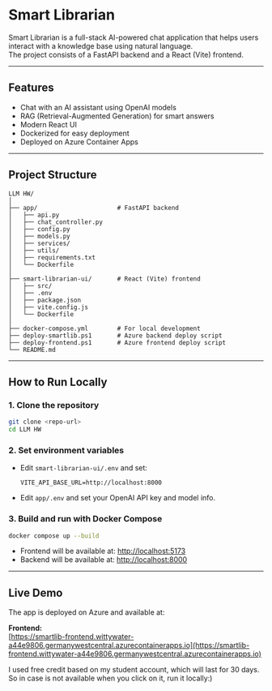# Smart Librarian

Smart Librarian is a full-stack AI-powered chat application that helps users interact with a knowledge base using natural language.  
The project consists of a FastAPI backend and a React (Vite) frontend.

---

## Features

- Chat with an AI assistant using OpenAI models
- RAG (Retrieval-Augmented Generation) for smart answers
- Modern React UI
- Dockerized for easy deployment
- Deployed on Azure Container Apps

---

## Project Structure

```
LLM HW/
│
├── app/                      # FastAPI backend
│   ├── api.py
│   ├── chat_controller.py
│   ├── config.py
│   ├── models.py
│   ├── services/
│   ├── utils/
│   ├── requirements.txt
│   └── Dockerfile
│
├── smart-librarian-ui/       # React (Vite) frontend
│   ├── src/
│   ├── .env
│   ├── package.json
│   ├── vite.config.js
│   └── Dockerfile
│
├── docker-compose.yml        # For local development
├── deploy-smartlib.ps1       # Azure backend deploy script
├── deploy-frontend.ps1       # Azure frontend deploy script
└── README.md
```

---

## How to Run Locally

### 1. Clone the repository

```bash
git clone <repo-url>
cd LLM HW
```

### 2. Set environment variables

- Edit `smart-librarian-ui/.env` and set:
  ```
  VITE_API_BASE_URL=http://localhost:8000
  ```
- Edit `app/.env` and set your OpenAI API key and model info.

### 3. Build and run with Docker Compose

```bash
docker compose up --build
```

- Frontend will be available at: [http://localhost:5173](http://localhost:5173)
- Backend will be available at: [http://localhost:8000](http://localhost:8000)

---

## Live Demo

The app is deployed on Azure and available at:

**Frontend:**  
[https://smartlib-frontend.wittywater-a44e9806.germanywestcentral.azurecontainerapps.io](https://smartlib-frontend.wittywater-a44e9806.germanywestcentral.azurecontainerapps.io)

I used free credit based on my student account, which will last for 30 days. So in case is not available when you click on it, run it locally:)
